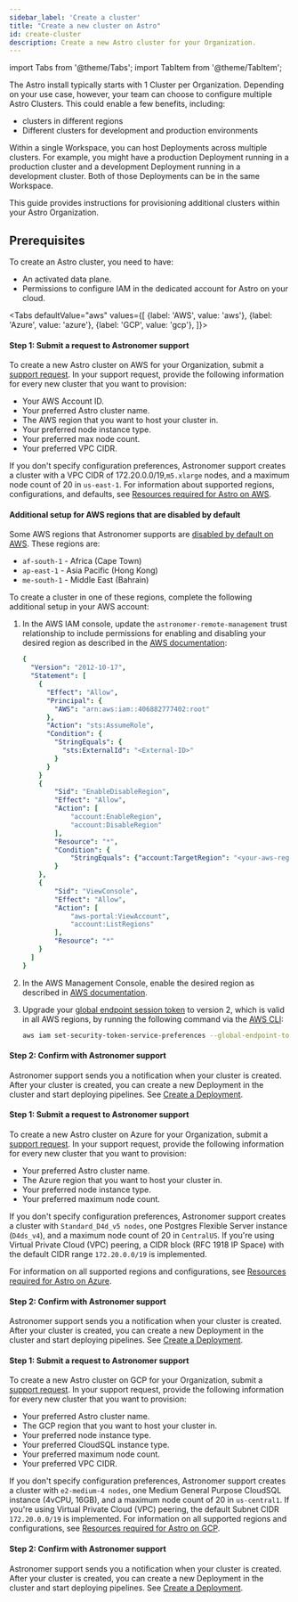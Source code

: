```yaml
---
sidebar_label: 'Create a cluster'
title: "Create a new cluster on Astro"
id: create-cluster
description: Create a new Astro cluster for your Organization.
---
```


import Tabs from '@theme/Tabs';
import TabItem from '@theme/TabItem';

The Astro install typically starts with 1 Cluster per Organization. Depending on your use case, however, your team can choose to configure multiple Astro Clusters. This could enable a few benefits, including:

- clusters in different regions
- Different clusters for development and production environments

Within a single Workspace, you can host Deployments across multiple clusters. For example, you might have a production Deployment running in a production cluster and a development Deployment running in a development cluster. Both of those Deployments can be in the same Workspace.

This guide provides instructions for provisioning additional clusters within your Astro Organization.

## Prerequisites

To create an Astro cluster, you need to have:

- An activated data plane.
- Permissions to configure IAM in the dedicated account for Astro on your cloud.

<Tabs
    defaultValue="aws"
    values={[
        {label: 'AWS', value: 'aws'},
        {label: 'Azure', value: 'azure'},
        {label: 'GCP', value: 'gcp'},
    ]}>
<TabItem value="aws">

#### Step 1: Submit a request to Astronomer support

To create a new Astro cluster on AWS for your Organization, submit a [support request](astro-support.md). In your support request, provide the following information for every new cluster that you want to provision:

- Your AWS Account ID.
- Your preferred Astro cluster name.
- The AWS region that you want to host your cluster in.
- Your preferred node instance type.
- Your preferred max node count.
- Your preferred VPC CIDR.

If you don't specify configuration preferences, Astronomer support creates a cluster with a VPC CIDR of 172.20.0.0/19,`m5.xlarge` nodes, and a maximum node count of 20 in `us-east-1`. For information about supported regions, configurations, and defaults, see [Resources required for Astro on AWS](resource-reference-aws.md).

#### Additional setup for AWS regions that are disabled by default

Some AWS regions that Astronomer supports are [disabled by default on AWS](https://docs.aws.amazon.com/general/latest/gr/rande-manage.html#rande-manage-enable). These regions are:

- `af-south-1` - Africa (Cape Town)
- `ap-east-1` - Asia Pacific (Hong Kong)
- `me-south-1` - Middle East (Bahrain)

To create a cluster in one of these regions, complete the following additional setup in your AWS account:

1. In the AWS IAM console, update the `astronomer-remote-management` trust relationship to include permissions for enabling and disabling your desired region as described in the [AWS documentation](https://docs.aws.amazon.com/IAM/latest/UserGuide/reference_policies_examples_aws-enable-disable-regions.html):

    ```YAML
    {
      "Version": "2012-10-17",
      "Statement": [
        {
          "Effect": "Allow",
          "Principal": {
            "AWS": "arn:aws:iam::406882777402:root"
          },
          "Action": "sts:AssumeRole",
          "Condition": {
            "StringEquals": {
              "sts:ExternalId": "<External-ID>"
            }
          }
        }
        {
            "Sid": "EnableDisableRegion",
            "Effect": "Allow",
            "Action": [
                "account:EnableRegion",
                "account:DisableRegion"
            ],
            "Resource": "*",
            "Condition": {
                "StringEquals": {"account:TargetRegion": "<your-aws-region>"}
            }
        },
        {
            "Sid": "ViewConsole",
            "Effect": "Allow",
            "Action": [
                "aws-portal:ViewAccount",
                "account:ListRegions"
            ],
            "Resource": "*"
        }
      ]
    }
    ```

2. In the AWS Management Console, enable the desired region as described in [AWS documentation](https://docs.aws.amazon.com/general/latest/gr/rande-manage.html#rande-manage-enable).
3. Upgrade your [global endpoint session token](https://docs.aws.amazon.com/IAM/latest/UserGuide/id_credentials_temp_enable-regions.html#sts-regions-manage-tokens) to version 2, which is valid in all AWS regions, by running the following command via the [AWS CLI](https://aws.amazon.com/cli/):

    ```sh
    aws iam set-security-token-service-preferences --global-endpoint-token-version v2Token
    ```

#### Step 2: Confirm with Astronomer support

Astronomer support sends you a notification when your cluster is created. After your cluster is created, you can create a new Deployment in the cluster and start deploying pipelines. See [Create a Deployment](create-deployment.md).

</TabItem>

<TabItem value="azure">

#### Step 1: Submit a request to Astronomer support

To create a new Astro cluster on Azure for your Organization, submit a [support request](astro-support.md). In your support request, provide the following information for every new cluster that you want to provision:

- Your preferred Astro cluster name.
- The Azure region that you want to host your cluster in.
- Your preferred node instance type.
- Your preferred maximum node count.

If you don't specify configuration preferences, Astronomer support creates a cluster with `Standard_D4d_v5 nodes`, one Postgres Flexible Server instance (`D4ds_v4`), and a maximum node count of 20 in `CentralUS`. If you're using Virtual Private Cloud (VPC) peering, a CIDR block (RFC 1918 IP Space) with the default CIDR range `172.20.0.0/19` is implemented.

For information on all supported regions and configurations, see [Resources required for Astro on Azure](resource-reference-azure.md).  

#### Step 2: Confirm with Astronomer support

Astronomer support sends you a notification when your cluster is created. After your cluster is created, you can create a new Deployment in the cluster and start deploying pipelines. See [Create a Deployment](create-deployment.md).

</TabItem>

<TabItem value="gcp">

#### Step 1: Submit a request to Astronomer support

To create a new Astro cluster on GCP for your Organization, submit a [support request](astro-support.md). In your support request, provide the following information for every new cluster that you want to provision:

- Your preferred Astro cluster name.
- The GCP region that you want to host your cluster in.
- Your preferred node instance type.
- Your preferred CloudSQL instance type.
- Your preferred maximum node count.
- Your preferred VPC CIDR.

If you don't specify configuration preferences, Astronomer support creates a cluster with `e2-medium-4 nodes`, one Medium General Purpose CloudSQL instance (4vCPU, 16GB), and a maximum node count of 20 in `us-central1`. If you're using Virtual Private Cloud (VPC) peering, the default Subnet CIDR `172.20.0.0/19` is implemented. For information on all supported regions and configurations, see [Resources required for Astro on GCP](resource-reference-gcp.md).  

#### Step 2: Confirm with Astronomer support

Astronomer support sends you a notification when your cluster is created. After your cluster is created, you can create a new Deployment in the cluster and start deploying pipelines. See [Create a Deployment](create-deployment.md).

</TabItem>
</Tabs>
